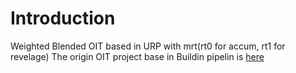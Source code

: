 # Introduction
Weighted Blended OIT based in URP with mrt(rt0 for accum, rt1 for revelage)
The origin OIT project base in Buildin pipelin is [here](https://github.com/candycat1992/OIT_Lab)